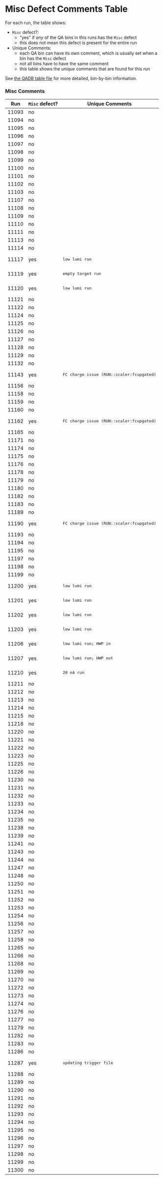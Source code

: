 # Misc Defect Comments Table

For each run, the table shows:
- `Misc` defect?:
  - "yes" if _any_ of the QA bins in this runs has the `Misc` defect
  - this does not mean this defect is present for the entire run
- Unique Comments:
  - each QA bin can have its own comment, which is usually set when a bin has the `Misc` defect
  - not all bins have to have the same comment
  - this table shows the _unique_ comments that are found for this run

See [the QADB table file](qaTree.json.table) for more detailed, bin-by-bin information.

### Misc Comments

| Run | `Misc` defect? | Unique Comments |
| --- | ---            | ---             |
| 11093      | no    |  |
| 11094      | no    |  |
| 11095      | no    |  |
| 11096      | no    |  |
| 11097      | no    |  |
| 11098      | no    |  |
| 11099      | no    |  |
| 11100      | no    |  |
| 11101      | no    |  |
| 11102      | no    |  |
| 11103      | no    |  |
| 11107      | no    |  |
| 11108      | no    |  |
| 11109      | no    |  |
| 11110      | no    |  |
| 11111      | no    |  |
| 11113      | no    |  |
| 11114      | no    |  |
| 11117      | yes   | <pre>low lumi run</pre> |
| 11119      | yes   | <pre>empty target run</pre> |
| 11120      | yes   | <pre>low lumi run</pre> |
| 11121      | no    |  |
| 11122      | no    |  |
| 11124      | no    |  |
| 11125      | no    |  |
| 11126      | no    |  |
| 11127      | no    |  |
| 11128      | no    |  |
| 11129      | no    |  |
| 11132      | no    |  |
| 11143      | yes   | <pre>FC charge issue (RUN::scaler:fcupgated)</pre> |
| 11156      | no    |  |
| 11158      | no    |  |
| 11159      | no    |  |
| 11160      | no    |  |
| 11162      | yes   | <pre>FC charge issue (RUN::scaler:fcupgated)</pre> |
| 11165      | no    |  |
| 11171      | no    |  |
| 11174      | no    |  |
| 11175      | no    |  |
| 11176      | no    |  |
| 11178      | no    |  |
| 11179      | no    |  |
| 11180      | no    |  |
| 11182      | no    |  |
| 11183      | no    |  |
| 11189      | no    |  |
| 11190      | yes   | <pre>FC charge issue (RUN::scaler:fcupgated)</pre> |
| 11193      | no    |  |
| 11194      | no    |  |
| 11195      | no    |  |
| 11197      | no    |  |
| 11198      | no    |  |
| 11199      | no    |  |
| 11200      | yes   | <pre>low lumi run</pre> |
| 11201      | yes   | <pre>low lumi run</pre> |
| 11202      | yes   | <pre>low lumi run</pre> |
| 11203      | yes   | <pre>low lumi run</pre> |
| 11206      | yes   | <pre>low lumi run; HWP in</pre> |
| 11207      | yes   | <pre>low lumi run; HWP out</pre> |
| 11210      | yes   | <pre>20 nA run</pre> |
| 11211      | no    |  |
| 11212      | no    |  |
| 11213      | no    |  |
| 11214      | no    |  |
| 11215      | no    |  |
| 11218      | no    |  |
| 11220      | no    |  |
| 11221      | no    |  |
| 11222      | no    |  |
| 11223      | no    |  |
| 11225      | no    |  |
| 11226      | no    |  |
| 11230      | no    |  |
| 11231      | no    |  |
| 11232      | no    |  |
| 11233      | no    |  |
| 11234      | no    |  |
| 11235      | no    |  |
| 11238      | no    |  |
| 11239      | no    |  |
| 11241      | no    |  |
| 11243      | no    |  |
| 11244      | no    |  |
| 11247      | no    |  |
| 11248      | no    |  |
| 11250      | no    |  |
| 11251      | no    |  |
| 11252      | no    |  |
| 11253      | no    |  |
| 11254      | no    |  |
| 11256      | no    |  |
| 11257      | no    |  |
| 11258      | no    |  |
| 11265      | no    |  |
| 11266      | no    |  |
| 11268      | no    |  |
| 11269      | no    |  |
| 11270      | no    |  |
| 11272      | no    |  |
| 11273      | no    |  |
| 11274      | no    |  |
| 11276      | no    |  |
| 11277      | no    |  |
| 11279      | no    |  |
| 11282      | no    |  |
| 11283      | no    |  |
| 11286      | no    |  |
| 11287      | yes   | <pre>updating trigger file</pre> |
| 11288      | no    |  |
| 11289      | no    |  |
| 11290      | no    |  |
| 11291      | no    |  |
| 11292      | no    |  |
| 11293      | no    |  |
| 11294      | no    |  |
| 11295      | no    |  |
| 11296      | no    |  |
| 11297      | no    |  |
| 11298      | no    |  |
| 11299      | no    |  |
| 11300      | no    |  |
